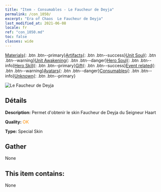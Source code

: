 ```yaml
---
title: "Item - Consumables - Le Faucheur de Deyja"
permalink: /con_1050/
excerpt: "Era of Chaos  Le Faucheur de Deyja"
last_modified_at: 2021-06-08
locale: fr
ref: "con_1050.md"
toc: false
classes: wide
---
```

 [Materials](/ItemsFR/){: .btn .btn--primary}[Artifacts](/ItemsFR/Artifacts/){: .btn .btn--success}[Unit Soul](/ItemsFR/UnitSoul/){: .btn .btn--warning}[Unit Awakening](/ItemsFR/UnitAwakening/){: .btn .btn--danger}[Hero Soul](/ItemsFR/HeroSoul/){: .btn .btn--info}[Hero Skill](/ItemsFR/HeroSkill/){: .btn .btn--primary}[Gift](/ItemsFR/Gift/){: .btn .btn--success}[Event related](/ItemsFR/Events/){: .btn .btn--warning}[Avatars](/ItemsFR/Avatars/){: .btn .btn--danger}[Consumables](/ItemsFR/Consumables/){: .btn .btn--info}[Unknown](/ItemsFR/Unknown/){: .btn .btn--primary}

 ![Le Faucheur de Deyja](/images/h/h_LordHaart4.jpg)

## Détails
 **Description:** Permet d'obtenir le skin Faucheur de Deyja du Seigneur Haart

 **Quality:** <span style="color: #FF8C00">OK</span>

 **Type:** Special Skin

## Gather

  None

## This item contains:

  None

